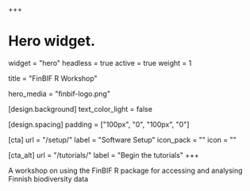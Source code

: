 +++
# Hero widget.
widget = "hero"
headless = true
active = true
weight = 1

title = "FinBIF R Workshop"

hero_media = "finbif-logo.png"

[design.background]
  text_color_light = false

[design.spacing]
  padding = ["100px", "0", "100px", "0"]

[cta]
  url = "/setup/"
  label = "Software Setup"
  icon_pack = ""
  icon = ""

[cta_alt]
  url = "/tutorials/"
  label = "Begin the tutorials"
+++

A workshop on using the FinBIF R package for accessing and analysing
Finnish biodiversity data

